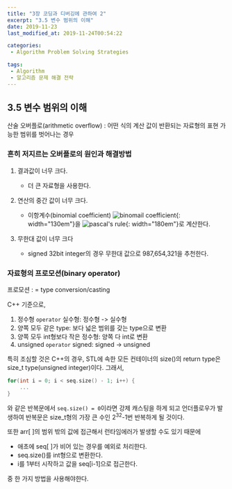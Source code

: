 ```yaml
---
title: "3장 코딩과 디버깅에 관하여 2"
excerpt: "3.5 변수 범위의 이해"
date: 2019-11-23
last_modified_at: 2019-11-24T00:54:22

categories:
 - Algorithm Problem Solving Strategies

tags:
 - Algorithm
 - 알고리즘 문제 해결 전략
---
```


## 3.5 변수 범위의 이해
산술 오버플로(arithmetic overflow)
: 어떤 식의 계산 값이 반환되는 자료형의 표현 가능한 범위를 벗어나는 경우

### 흔히 저지르는 오버플로의 원인과 해결방법
1. 결과값이 너무 크다.
    - 더 큰 자료형을 사용한다.

2. 연산의 중간 값이 너무 크다.
    - 이항계수(binomial coefficient) ![binomail coefficient](https://wikimedia.org/api/rest_v1/media/math/render/svg/a2457a7ef3c77831e34e06a1fe17a80b84a03181){: width="130em"}을 
    ![pascal's rule](https://wikimedia.org/api/rest_v1/media/math/render/svg/203b128a098e18cbb8cf36d004bd7282b28461bf){: width="180em"}로 계산한다.

3. 무한대 값이 너무 크다
    - signed 32bit integer의 경우 무한대 값으로 987,654,321을 추천한다.

### 자료형의 프로모션(binary operator)
프로모션
: = type conversion/casting

C++ 기준으로,
1. 정수형 `operator` 실수형: 정수형 -> 실수형
2. 양쪽 모두 같은 type: 보다 넓은 범위를 갖는 type으로 변환
3. 양쪽 모두 int형보다 작은 정수형: 양쪽 다 int로 변환
4. unsigned `operator` signed: signed -> unsigned

특히 조심할 것은 C++의 경우, STL에 속한 모든 컨테이너의 size()의 return type은 size_t type(unsigned integer)이다. 그래서, 
```cpp
for(int i = 0; i < seq.size() - 1; i++) {
    ...
}
```
와 같은 반복문에서 `seq.size() = 0`이라면 강제 캐스팅을 하게 되고 언더플로우가 발생하여 반복문은 size_t형의 가장 큰 수인 2<sup>32</sup>-1번 반복하게 될 것이다.

또한 arr[  ]의 범위 밖의 값에 접근해서 런타임에러가 발생할 수도 있기 때문에 
* 애초에 seq[  ]가 비어 있는 경우를 예외로 처리한다.
* seq.size()를 int형으로 변환한다.
* i를 1부터 시작하고 값을 seq[i-1]으로 접근한다.

중 한 가지 방법을 사용해야한다.